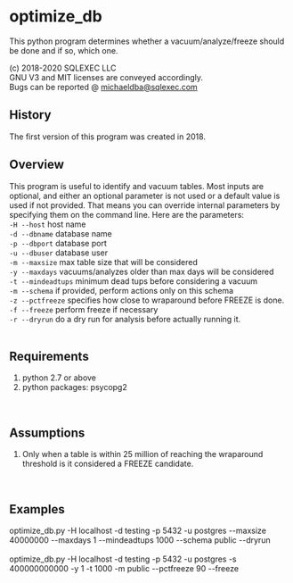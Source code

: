 # optimize_db

This python program determines whether a vacuum/analyze/freeze should be done and if so, which one.

(c) 2018-2020 SQLEXEC LLC
<br/>
GNU V3 and MIT licenses are conveyed accordingly.
<br/>
Bugs can be reported @ michaeldba@sqlexec.com


## History
The first version of this program was created in 2018.  

## Overview
This program is useful to identify and vacuum tables.  Most inputs are optional, and either an optional parameter is not used or a default value is used if not provided.  That means you can override internal parameters by specifying them on the command line.  Here are the parameters:
<br/>
`-H --host`     host name
<br/>
`-d --dbname`       database name
<br/>
`-p --dbport`       database port
<br/>
`-u --dbuser`       database user
<br/>
`-m --maxsize`      max table size that will be considered
<br/>
`-y --maxdays`      vacuums/analyzes older than max days will be considered
<br/>
`-t --mindeadtups`  minimum dead tups before considering a vacuum
<br/>
`-m --schema`       if provided, perform actions only on this schema
<br/>
`-z --pctfreeze`    specifies how close to wraparound before FREEZE is done.
<br/>
`-f --freeze`       perform freeze if necessary
<br/>
`-r --dryrun`       do a dry run for analysis before actually running it.
<br/>
<br/>

## Requirements
1. python 2.7 or above
2. python packages: psycopg2
<br/>

## Assumptions
1. Only when a table is within 25 million of reaching the wraparound threshold is it considered a FREEZE candidate. 
<br/>

## Examples
optimize_db.py -H localhost -d testing -p 5432 -u postgres --maxsize 40000000 --maxdays 1 --mindeadtups 1000 --schema public --dryrun
<br/><br/>
optimize_db.py -H localhost -d testing -p 5432 -u postgres -s 400000000000 -y 1 -t 1000 -m public --pctfreeze 90 --freeze
<br/>
